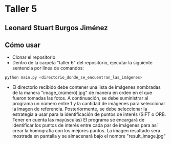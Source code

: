 # Taller 5
## Leonard Stuart Burgos Jiménez

## Cómo usar

- Clonar el repositorio
- Dentro de la carpeta "taller 6" del repositorio, ejecutar la siguiente sentencia por línea de comandos:
```sh
python main.py <directorio_donde_se_encuentran_las_imágenes>
```

- El directorio recibido debe contener una lista de imágenes nombradas de la manera "image_(número).jpg" de manera
  en orden en el que fueron tomadas las fotos. A continuación, se debe suministrar al programa un número entre 1 y la
  cantidad de imágenes para seleccionar la imagen de referencia. Posteriormente, se debe seleccionar la estrategia a usar
  para la identificación de puntos de interés (SIFT o ORB. Tener en cuenta las mayúsculas) El programa se encargará de 
  identificar los puntos de interés entre cada par de imágenes para así crear la homografía con los mejores puntos. 
  La imagen resultado será mostrada en pantalla y se almacenará bajo el nombre "result_image.jpg"